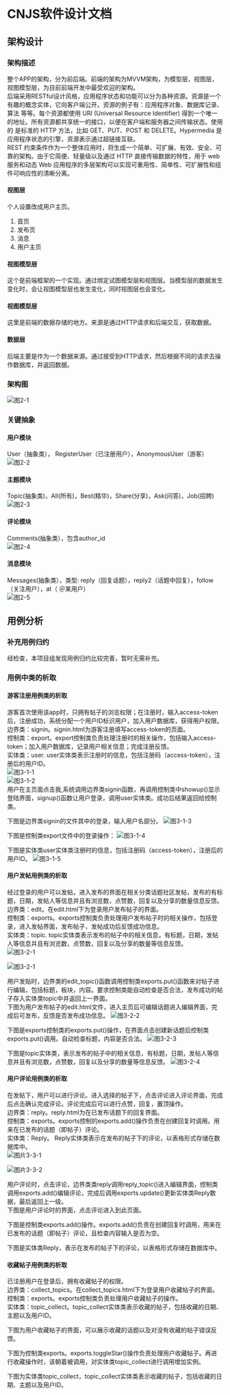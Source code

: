 # CNJS软件设计文档
## 架构设计
### 架构描述

整个APP的架构，分为前后端。前端的架构为MVVM架构，为模型层，视图层，视图模型层，为目前前端开发中最受欢迎的架构。<br>
后端采用RESTful设计风格，应用程序状态和功能可以分为各种资源。资源是一个有趣的概念实体，它向客户端公开。资源的例子有：应用程序对象、数据库记录、算法     等等。每个资源都使用 URI (Universal Resource Identifier) 得到一个唯一的地址。所有资源都共享统一的接口，以便在客户端和服务器之间传输状态。使用的      是标准的 HTTP 方法，比如 GET、PUT、POST 和 DELETE。Hypermedia 是应用程序状态的引擎，资源表示通过超链接互联。<br>
REST 约束条件作为一个整体应用时，将生成一个简单、可扩展、有效、安全、可靠的架构。由于它简便、轻量级以及通过 HTTP 直接传输数据的特性，用于 web 服务和动态 Web 应用程序的多层架构可以实现可重用性、简单性、可扩展性和组件可响应性的清晰分离。

#### 视图层
个人设置改成用户主页。
1. 首页
2. 发布页
3. 消息 
4. 用户主页

#### 视图模型层
这个是前端框架的一个实现。通过绑定试图模型层和视图层。当模型层的数据发生变化时，会让视图模型层也发生变化，同时视图层也会变化。

#### 视图模型层
这里是前端的数据存储的地方。来源是通过HTTP请求和后端交互，获取数据。

#### 数据层
后端主要是作为一个数据来源。通过接受到HTTP请求，然后根据不同的请求去操作数据库，并返回数据。

### 架构图
![图2-1](./images/%E5%9B%BE2-1%EF%BC%9A%E6%9E%B6%E6%9E%84%E5%9B%BE.png) 

### 关键抽象
#### 用户模块
User（抽象类）， RegisterUser（已注册用户），AnonymousUser（游客）<br>
![图2-2](./images/%E5%9B%BE2-2%EF%BC%9A%E7%94%A8%E6%88%B7%E6%A8%A1%E5%9D%97%E7%B1%BB%E5%9B%BE.jpg)

#### 主题模块
Topic(抽象类)，All(所有)，Best(精华)，Share(分享)，Ask(问答)，Job(招聘)<br>
![图2-3](./images/%E5%9B%BE2-3%EF%BC%9A%E4%B8%BB%E9%A2%98%E6%A8%A1%E5%9D%97%E7%B1%BB%E5%9B%BE.png)

#### 评论模块
Comments(抽象类），包含author_id<br>
![图2-4](./images/%E5%9B%BE2-4%EF%BC%9A%E8%AF%84%E8%AE%BA%E6%A8%A1%E5%9D%97%E7%B1%BB%E5%9B%BE.png)

#### 消息模块
Messages(抽象类），类型: reply（回复话题），reply2（话题中回复），follow（关注用户），at（ ＠某用户）<br>
![图2-5](./images/%E5%9B%BE2-5%EF%BC%9A%E6%B6%88%E6%81%AF%E6%A8%A1%E5%9D%97%E7%B1%BB%E5%9B%BE.png)

## 用例分析
### 补充用例归约
经检查，本项目组发现用例归约比较完善，暂时无需补充。

### 用例中类的析取
#### 游客注册用例类的析取
游客首次使用该app时，只拥有帖子的浏览权限；在注册时，输入access-token后，注册成功，系统分配一个用户ID标识用户，加入用户数据库，获得用户权限。<br>
边界类：signin。signin.html为游客注册填写access-token的页面。<br>
控制类：export。export控制类负责处理注册时的相关操作，包括输入access-token；加入用户数据库，记录用户相关信息；完成注册反馈。<br>
实体类：user. user实体类表示注册时的信息，包括注册码（access-token），注册后的用户ID。<br>
![图3-1-1](./images/%E5%9B%BE3-1-1%EF%BC%9A%E6%B8%B8%E5%AE%A2%E6%B3%A8%E5%86%8C%E7%94%A8%E4%BE%8B%E7%B1%BB%E7%9A%84%E6%9E%90%E5%8F%96%E5%9B%BE.png)<br>
![图3-1-2](./images/%E5%9B%BE3-1-2%EF%BC%9A%E6%B8%B8%E5%AE%A2%E6%B3%A8%E5%86%8C%E7%94%A8%E4%BE%8B%E7%B1%BB%E7%9A%84%E6%97%B6%E5%BA%8F%E5%9B%BE.png)<br>
用户在主页面点击我,系统调用边界类signin函数，再调用控制类中showup()显示登陆界面，signup()函数让用户登录，调用user实体类。成功后结果返回给控制类。<br>

下图是边界类signin的文件其中的登录，输入用户名部分。
![图3-1-3](./images/%E5%9B%BE3-1-3.png)<br>

下图是控制类export文件中的登录操作：
![图3-1-4](./images/%E5%9B%BE3-1-4.png)<br>

下图是实体类user实体类注册时的信息，包括注册码（access-token），注册后的用户ID。
![图3-1-5](./images/%E5%9B%BE3-1-5.png)<br>

#### 用户发帖用例类的析取
经过登录的用户可以发帖，进入发布的界面在相关分类话题社区发帖，发布的有标题，日期，发帖人等信息并且有浏览数，点赞数，回复以及分享的数量信息反馈。<br>
边界类：edit。在edit.html下为登录用户发布帖子的界面。<br>
控制类：exports。exports控制类负责处理用户发布帖子时的相关操作，包括登录，进入发帖界面，发布帖子，发帖成功后反馈成功信息。<br>
实体类：topic. topic实体类表示发布的帖子中的相关信息，有标题，日期，发帖人等信息并且有浏览数，点赞数，回复以及分享的数量等信息反馈。<br>
![图3-2-1](./images/%E5%9B%BE3-2-1%EF%BC%9A%E7%94%A8%E6%88%B7%E5%8F%91%E5%B8%96%E7%94%A8%E4%BE%8B%E7%B1%BB%E7%9A%84%E6%9E%90%E5%8F%96.png)

![图3-2-1](./images/%E5%9B%BE3-2-1%EF%BC%9A%E7%94%A8%E6%88%B7%E5%8F%91%E5%B8%96%E7%94%A8%E4%BE%8B%E7%B1%BB%E7%9A%84%E6%97%B6%E5%BA%8F%E5%9B%BE.png)<br>

用户发贴时，边界类的edit_topic()函数调用控制类exports.put()函数来对帖子进行编辑，包括标题，板块，内容。要求控制类能自动检查是否合法，发布成功的帖子存入实体类topic中并返回上一界面。<br>
下图为用户发布帖子的edit.html文件，进入主页后可编辑话题进入编辑界面，完成后可发布，反馈是否发布成功信息。
![图3-2-2](./images/%E5%9B%BE3-2-2.png)

下图是exports控制类的exports.put()操作，在界面点击创建新话题后控制类exports.put()调用。自动检查标题，内容是否合法。
![图3-2-3](./images/%E5%9B%BE3-2-3.png)

下图是topic实体类，表示发布的帖子中的相关信息，有标题，日期，发帖人等信息并且有浏览数，点赞数，回复以及分享的数量等信息反馈。
![图3-2-4](./images/%E5%9B%BE3-2-4.png)

#### 用户评论用例类的析取
在发帖下，用户可以进行评论。进入选择的帖子下，点击评论进入评论界面，完成后点击确认完成评论。评论完成后可以进行点赞，回复，置顶操作。<br>
边界类：reply。reply.html为在已发布话题下的回复界面。<br>
控制类：exports。exports控制的exports.add()操作负责在创建回复时调用。用来在已发布的话题（即帖子）评论。<br>
实体类：Reply。 Reply实体类表示在发布的帖子下的评论，以表格形式存储在数据库中。<br>
![图片3-3-1](./images/%E5%9B%BE3-3-1%EF%BC%9A%E7%94%A8%E6%88%B7%E8%AF%84%E8%AE%BA%E7%94%A8%E4%BE%8B%E7%B1%BB%E7%9A%84%E6%9E%90%E5%8F%96.png)<br>

![图片3-3-2](./images/%E5%9B%BE3-3-2%EF%BC%9A%E7%94%A8%E6%88%B7%E8%AF%84%E8%AE%BA%E7%94%A8%E4%BE%8B%E7%B1%BB%E7%9A%84%E6%97%B6%E5%BA%8F%E5%9B%BE.png)

用户评论时，点击评论，边界类类reply调用reply_topic()进入编辑界面，控制类调用exports.add()编辑评论，完成后调用exports.update()更新实体类Reply数据，最后返回上一级。<br>
下图是用户评论时的界面，点击评论进入到此页面。


下图是控制类exports.add()操作。exports.add()负责在创建回复时调用，用来在已发布的话题（即帖子）评论，且检查内容输入是否为空。

下图是实体类Reply，表示在发布的帖子下的评论，以表格形式存储在数据库中。

#### 收藏帖子用例类的析取
已注册用户在登录后，拥有收藏帖子的权限。<br>
边界类：collect_topics。在collect_topics.html下为登录用户收藏帖子的界面。<br>
控制类：exports。exports控制类负责处理用户收藏帖子的操作。<br>
实体类：topic_collect。topic_collect实体类表示收藏的帖子，包括收藏的日期、主题以及用户ID。<br>

下图为用户收藏帖子的界面，可以展示收藏的话题以及对没有收藏的帖子错误反馈。

下图为控制类exports。exports.toggleStar()操作负责处理用户收藏帖子。再进行收藏操作时，该朝着被调用，对实体类topic_collect进行调用增加实例。

下图为实体类topic_collect，topic_collect实体类表示收藏的帖子，包括收藏的日期、主题以及用户ID。















